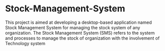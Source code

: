 # Stock-Management-System
This project is aimed at developing a desktop-based application named Stock Management System for managing the stock system of any organization.  The Stock Management System (SMS) refers to the system and processes to manage the stock of organization with the involvement of Technology system
